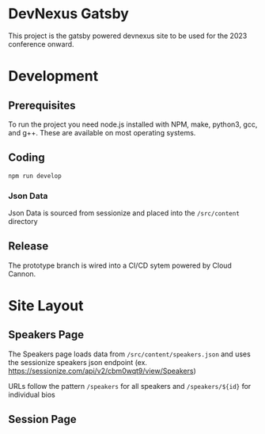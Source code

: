 # DevNexus Gatsby

This project is the gatsby powered devnexus site to be used for the 2023 conference onward.

# Development
## Prerequisites
To run the project you need node.js installed with NPM, make, python3, gcc, and g++. These are available on most operating systems.
## Coding
```
npm run develop
```

### Json Data
Json Data is sourced from sessionize and placed into the `/src/content` directory

## Release
The prototype branch is wired into a CI/CD sytem powered by Cloud Cannon.

# Site Layout

## Speakers Page
The Speakers page loads data from `/src/content/speakers.json` and uses the sessionize speakers json endpoint (ex. https://sessionize.com/api/v2/cbm0wqt9/view/Speakers)

URLs follow the pattern `/speakers` for all speakers and `/speakers/${id}` for individual bios

## Session Page

